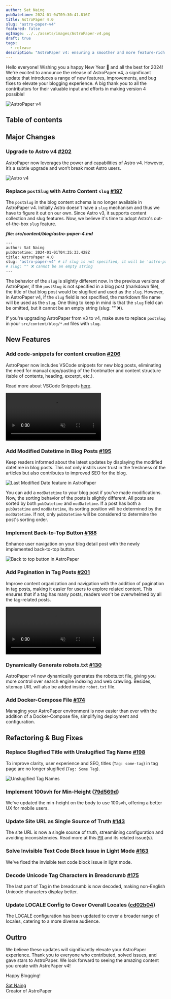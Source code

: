 ```yaml
---
author: Sat Naing
pubDatetime: 2024-01-04T09:30:41.816Z
title: AstroPaper 4.0
slug: "astro-paper-v4"
featured: false
ogImage: ../../assets/images/AstroPaper-v4.png
draft: true
tags:
  - release
description: "AstroPaper v4: ensuring a smoother and more feature-rich blogging experience."
---
```


Hello everyone! Wishing you a happy New Year 🎉 and all the best for 2024! We're excited to announce the release of AstroPaper v4, a significant update that introduces a range of new features, improvements, and bug fixes to elevate your blogging experience. A big thank you to all the contributors for their valuable input and efforts in making version 4 possible!

![AstroPaper v4](@assets/images/AstroPaper-v4.png)

## Table of contents

## Major Changes

### Upgrade to Astro v4 [#202](https://github.com/satnaing/astro-paper/pull/202)

AstroPaper now leverages the power and capabilities of Astro v4. However, it’s a subtle upgrade and won’t break most Astro users.

![Astro v4](https://astro.build/_astro/header-astro-4.GLp8HjfV.webp)

### Replace `postSlug` with Astro Content `slug` [#197](https://github.com/satnaing/astro-paper/pull/197)

The `postSlug` in the blog content schema is no longer available in AstroPaper v4. Initially Astro doesn't have a `slug` mechanism and thus we have to figure it out on our own. Since Astro v3, it supports content collection and slug features. Now, we believe it's time to adopt Astro's out-of-the-box `slug` feature.

**_file: src/content/blog/astro-paper-4.md_**

```bash
---
author: Sat Naing
pubDatetime: 2024-01-01T04:35:33.428Z
title: AstroPaper 4.0
slug: "astro-paper-v4" # if slug is not specified, it will be 'astro-paper-4' (file name).
# slug: "" ❌ cannot be an empty string
---
```

The behavior of the `slug` is slightly different now. In the previous versions of AstroPaper, if the `postSlug` is not specified in a blog post (markdown file), the title of that blog post would be slugified and used as the `slug`. However, in AstroPaper v4, if the `slug` field is not specified, the markdown file name will be used as the `slug`. One thing to keep in mind is that the `slug` field can be omitted, but it cannot be an empty string (slug: "" ❌).

If you're upgrading AstroPaper from v3 to v4, make sure to replace `postSlug` in your `src/content/blog/*.md` files with `slug`.

## New Features

### Add code-snippets for content creation [#206](https://github.com/satnaing/astro-paper/pull/206)

AstroPaper now includes VSCode snippets for new blog posts, eliminating the need for manual copy/pasting of the frontmatter and content structure (table of contents, heading, excerpt, etc.).

Read more about VSCode Snippets [here](https://code.visualstudio.com/docs/editor/userdefinedsnippets#:~:text=In%20Visual%20Studio%20Code%2C%20snippets,Snippet%20in%20the%20Command%20Palette).

<video autoplay muted="muted" controls plays-inline="true" class="border border-skin-line">
  <source src="https://github.com/satnaing/astro-paper/assets/53733092/136f1903-bade-40a2-b6bb-285a3c726350" type="video/mp4">
</video>

### Add Modified Datetime in Blog Posts [#195](https://github.com/satnaing/astro-paper/pull/195)

Keep readers informed about the latest updates by displaying the modified datetime in blog posts. This not only instills user trust in the freshness of the articles but also contributes to improved SEO for the blog.

![Last Modified Date feature in AstroPaper](https://github.com/satnaing/astro-paper/assets/53733092/cc89585e-148e-444d-9da1-0d496e867175)

You can add a `modDatetime` to your blog post if you've made modifications. Now, the sorting behavior of the posts is slightly different. All posts are sorted by both `pubDatetime` and `modDatetime`. If a post has both a `pubDatetime` and `modDatetime`, its sorting position will be determined by the `modDatetime`. If not, only `pubDatetime` will be considered to determine the post's sorting order.

### Implement Back-to-Top Button [#188](https://github.com/satnaing/astro-paper/pull/188)

Enhance user navigation on your blog detail post with the newly implemented back-to-top button.

![Back to top button in AstroPaper](https://github.com/satnaing/astro-paper/assets/53733092/79854957-7877-4f19-936e-ad994b772074)

### Add Pagination in Tag Posts [#201](https://github.com/satnaing/astro-paper/pull/201)

Improve content organization and navigation with the addition of pagination in tag posts, making it easier for users to explore related content. This ensures that if a tag has many posts, readers won't be overwhelmed by all the tag-related posts.

<video autoplay loop="loop" muted="muted" plays-inline="true" class="border border-skin-line">
  <source src="https://github.com/satnaing/astro-paper/assets/53733092/9bad87f5-dcf5-4b79-b67a-d6c7244cd616" type="video/mp4">
</video>

### Dynamically Generate robots.txt [#130](https://github.com/satnaing/astro-paper/pull/130)

AstroPaper v4 now dynamically generates the robots.txt file, giving you more control over search engine indexing and web crawling. Besides, sitemap URL will also be added inside `robot.txt` file.

### Add Docker-Compose File [#174](https://github.com/satnaing/astro-paper/pull/174)

Managing your AstroPaper environment is now easier than ever with the addition of a Docker-Compose file, simplifying deployment and configuration.

## Refactoring & Bug Fixes

### Replace Slugified Title with Unslugified Tag Name [#198](https://github.com/satnaing/astro-paper/pull/198)

To improve clarity, user experience and SEO, titles (`Tag: some-tag`) in tag page are no longer slugified (`Tag: Some Tag`).

![Unslugified Tag Names](https://github.com/satnaing/astro-paper/assets/53733092/2fe90d6e-ec52-467b-9c44-95009b3ae0b7)

### Implement 100svh for Min-Height ([79d569d](https://github.com/satnaing/astro-paper/commit/79d569d053036f2113519f41b0d257523d035b76))

We've updated the min-height on the body to use 100svh, offering a better UX for mobile users.

### Update Site URL as Single Source of Truth [#143](https://github.com/satnaing/astro-paper/pull/143)

The site URL is now a single source of truth, streamlining configuration and avoiding inconsistencies. Read more at this [PR](https://github.com/satnaing/astro-paper/pull/143) and its related issue(s).

### Solve Invisible Text Code Block Issue in Light Mode [#163](https://github.com/satnaing/astro-paper/pull/163)

We've fixed the invisible text code block issue in light mode.

### Decode Unicode Tag Characters in Breadcrumb [#175](https://github.com/satnaing/astro-paper/pull/175)

The last part of Tag in the breadcrumb is now decoded, making non-English Unicode characters display better.

### Update LOCALE Config to Cover Overall Locales ([cd02b04](https://github.com/satnaing/astro-paper/commit/cd02b047d2b5e3b4a2940c0ff30568cdebcec0b8))

The LOCALE configuration has been updated to cover a broader range of locales, catering to a more diverse audience.

## Outtro

We believe these updates will significantly elevate your AstroPaper experience. Thank you to everyone who contributed, solved issues, and gave stars to AstroPaper. We look forward to seeing the amazing content you create with AstroPaper v4!

Happy Blogging!

[Sat Naing](https://satnaing.dev) <br/>
Creator of AstroPaper

